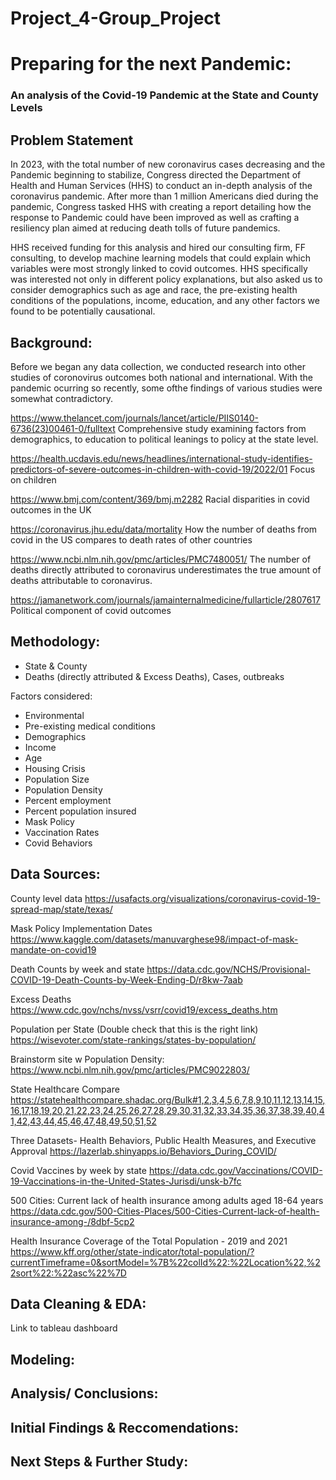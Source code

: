 # Project_4-Group_Project

# Preparing for the next Pandemic:
### An analysis of the Covid-19 Pandemic at the State and County Levels

## Problem Statement
In 2023, with the total number of new coronavirus cases decreasing and the Pandemic beginning to stabilize, Congress directed the Department of Health and Human Services (HHS) to conduct an in-depth analysis of the coronavirus pandemic. After more than 1 million Americans died during the pandemic, Congress tasked HHS with creating a report detailing how the response to Pandemic could have been improved as well as crafting a resiliency plan aimed at reducing death tolls of future pandemics. 

HHS received funding for this analysis and hired our consulting firm, FF consulting, to develop machine learning models that could explain which variables were most strongly linked to covid outcomes. HHS specifically was interested not only in different policy explanations, but also asked us to consider demographics such as age and race, the pre-existing health conditions of the populations, income, education, and any other factors we found to be potentially causational. 

## Background:
Before we began any data collection, we conducted research into other studies of coronovirus outcomes both national and international. With the pandemic ocurring so recently, some ofthe findings of various studies were somewhat contradictory.

https://www.thelancet.com/journals/lancet/article/PIIS0140-6736(23)00461-0/fulltext
Comprehensive study examining factors from demographics, to education to political leanings to policy at the state level.

https://health.ucdavis.edu/news/headlines/international-study-identifies-predictors-of-severe-outcomes-in-children-with-covid-19/2022/01
Focus on children

https://www.bmj.com/content/369/bmj.m2282
Racial disparities in covid outcomes in the UK

https://coronavirus.jhu.edu/data/mortality
How the number of deaths from covid in the US compares to death rates of other countries

https://www.ncbi.nlm.nih.gov/pmc/articles/PMC7480051/
The number of deaths directly attributed to coronavirus underestimates the true amount of deaths attributable to coronavirus. 

https://jamanetwork.com/journals/jamainternalmedicine/fullarticle/2807617
Political component of covid outcomes

## Methodology:
- State & County
- Deaths (directly attributed & Excess Deaths), Cases, outbreaks

Factors considered:
- Environmental
- Pre-existing medical conditions
- Demographics
- Income
- Age
- Housing Crisis
- Population Size
- Population Density
- Percent employment
- Percent population insured
- Mask Policy
- Vaccination Rates
- Covid Behaviors



## Data Sources:

County level data
https://usafacts.org/visualizations/coronavirus-covid-19-spread-map/state/texas/ 

Mask Policy Implementation Dates
https://www.kaggle.com/datasets/manuvarghese98/impact-of-mask-mandate-on-covid19

Death Counts by week and state
https://data.cdc.gov/NCHS/Provisional-COVID-19-Death-Counts-by-Week-Ending-D/r8kw-7aab

Excess Deaths
https://www.cdc.gov/nchs/nvss/vsrr/covid19/excess_deaths.htm

Population per State (Double check that this is the right link)
https://wisevoter.com/state-rankings/states-by-population/ 

Brainstorm site w Population Density:
https://www.ncbi.nlm.nih.gov/pmc/articles/PMC9022803/

State Healthcare Compare
https://statehealthcompare.shadac.org/Bulk#1,2,3,4,5,6,7,8,9,10,11,12,13,14,15,16,17,18,19,20,21,22,23,24,25,26,27,28,29,30,31,32,33,34,35,36,37,38,39,40,41,42,43,44,45,46,47,48,49,50,51,52

Three Datasets- Health Behaviors, Public Health Measures, and Executive Approval
https://lazerlab.shinyapps.io/Behaviors_During_COVID/

Covid Vaccines by week by state
https://data.cdc.gov/Vaccinations/COVID-19-Vaccinations-in-the-United-States-Jurisdi/unsk-b7fc

500 Cities: Current lack of health insurance among adults aged 18-64 years
https://data.cdc.gov/500-Cities-Places/500-Cities-Current-lack-of-health-insurance-among-/8dbf-5cp2

Health Insurance Coverage of the Total Population - 2019 and 2021
https://www.kff.org/other/state-indicator/total-population/?currentTimeframe=0&sortModel=%7B%22colId%22:%22Location%22,%22sort%22:%22asc%22%7D


## Data Cleaning & EDA:
Link to tableau dashboard


## Modeling:

## Analysis/ Conclusions:

## Initial Findings & Reccomendations:

## Next Steps & Further Study: